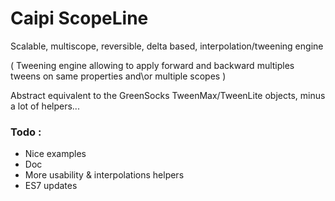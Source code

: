 # Caipi ScopeLine

Scalable, multiscope, reversible, delta based, interpolation/tweening engine

( Tweening engine allowing to apply forward and backward multiples tweens on same properties and\or multiple scopes ) 

Abstract equivalent to the GreenSocks TweenMax/TweenLite objects, minus a lot of helpers...


### Todo : 
- Nice examples 
- Doc
- More usability & interpolations helpers
- ES7 updates



